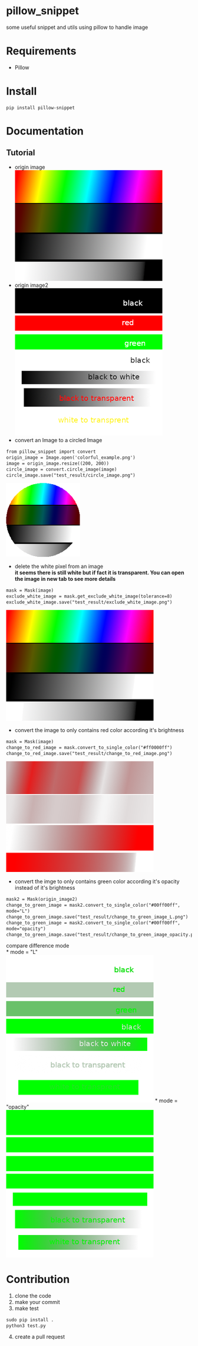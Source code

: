 # pillow_snippet
some useful snippet and utils using pillow to handle image

# Requirements
* Pillow

# Install
```
pip install pillow-snippet
```

# Documentation
## Tutorial
* origin image  
![originimage](./colorful_example.png)
* origin image2  
![originimage2](./colorful_image.png)
* convert an Image to a circled Image
```
from pillow_snippet import convert
origin_image = Image.open('colorful_example.png')
image = origin_image.resize((200, 200))
circle_image = convert.circle_image(image)
circle_image.save("test_result/circle_image.png")
```
![circle-image](./test_result/circle_image.png)

* delete the white pixel from an image  
    **it seems there is still white but if fact it is transparent. You can open the image in new tab to see more details**
```
mask = Mask(image)
exclude_white_image = mask.get_exclude_white_image(tolerance=8)
exclude_white_image.save("test_result/exclude_white_image.png")
```
![no white image](./test_result/exclude_white_image.png)

* convert the image to only contains red color according it's brightness
```
mask = Mask(image)
change_to_red_image = mask.convert_to_single_color("#ff0000ff")
change_to_red_image.save("test_result/change_to_red_image.png")
```
![only red image](./test_result/change_to_red_image.png)

* convert the imge to only contains green color according it's opacity instead of it's brightness
```
mask2 = Mask(origin_image2)
change_to_green_image = mask2.convert_to_single_color("#00ff00ff", mode="L")
change_to_green_image.save("test_result/change_to_green_image_L.png")
change_to_green_image = mask2.convert_to_single_color("#00ff00ff", mode="opacity")
change_to_green_image.save("test_result/change_to_green_image_opacity.png")
```
compare difference mode  
    * mode = "L"  
    ![img](./test_result/change_to_green_image_L.png)
    * mode = "opacity"  
    ![img](./test_result/change_to_green_image_opacity.png)



# Contribution
1. clone the code
2. make your commit
3. make test
```
sudo pip install .
python3 test.py
```
4. create a pull request
